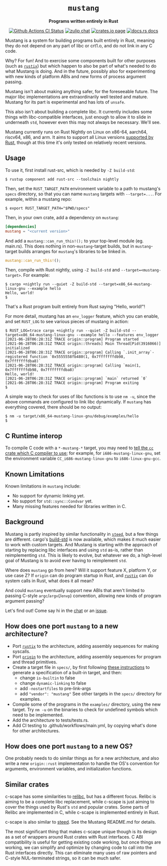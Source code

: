 <div align="center">
  <h1><code>mustang</code></h1>

  <p>
    <strong>Programs written entirely in Rust</strong>
  </p>

  <p>
    <a href="https://github.com/sunfishcode/mustang/actions?query=workflow%3ACI"><img src="https://github.com/sunfishcode/mustang/workflows/CI/badge.svg" alt="Github Actions CI Status" /></a>
    <a href="https://bytecodealliance.zulipchat.com/#narrow/stream/206238-general"><img src="https://img.shields.io/badge/zulip-join_chat-brightgreen.svg" alt="zulip chat" /></a>
    <a href="https://crates.io/crates/mustang"><img src="https://img.shields.io/crates/v/mustang.svg" alt="crates.io page" /></a>
    <a href="https://docs.rs/mustang"><img src="https://docs.rs/mustang/badge.svg" alt="docs.rs docs" /></a>
  </p>
</div>

Mustang is a system for building programs built entirely in Rust, meaning they
do not depend on any part of libc or crt1.o, and do not link in any C code.

Why? For fun! And to exercise some components built for other purposes (such as
[`rustix`]) but which happen to also be part of what's needed to do what
Mustang is doing. And in the future, possibly also for experimenting with new
kinds of platform ABIs and new forms of process argument passing.

Mustang isn't about making anything safer, for the foreseeable future. The
major libc implementations are extraordinarily well tested and mature. Mustang
for its part is experimental and has lots of `unsafe`.

This also isn't about building a complete libc. It currently includes some
things with libc-compatible interfaces, just enough to allow it to slide in
underneath `std`, however even this may not always be necessary. We'll see.

Mustang currently runs on Rust Nightly on Linux on x86-64, aarch64, riscv64,
x86, and arm. It aims to support all Linux versions [supported by Rust], though
at this time it's only tested on relatively recent versions.

[supported by Rust]: https://doc.rust-lang.org/nightly/rustc/platform-support.html

## Usage

To use it, first install rust-src, which is needed by `-Z build-std`:

```
$ rustup component add rust-src --toolchain nightly
```

Then, set the `RUST_TARGET_PATH` environment variable to a path to mustang's
`specs` directory, so that you can name `mustang` targets with `--target=...`.
For example, within a mustang repo:

```
$ export RUST_TARGET_PATH="$PWD/specs"
```

Then, in your own crate, add a dependency on `mustang`:

```toml
[dependencies]
mustang = "<current version>"
```

And add a `mustang::can_run_this!();` to your top-level module (eg. main.rs).
This does nothing in non-`mustang`-target builds, but in `mustang`-target
builds arranges for `mustang`'s libraries to be linked in.

```rust
mustang::can_run_this!();
```

Then, compile with Rust nightly, using `-Z build-std` and
`--target=<mustang-target>`. For example:

```
$ cargo +nightly run --quiet -Z build-std --target=x86_64-mustang-linux-gnu --example hello
Hello, world!
$
```

That's a Rust program built entirely from Rust saying "Hello, world!"!

For more detail, mustang has an `env_logger` feature, which you can enable, and set
`RUST_LOG` to see various pieces of mustang in action:
```
$ RUST_LOG=trace cargo +nightly run --quiet -Z build-std --target=x86_64-mustang-linux-gnu --example hello --features env_logger
[2021-06-28T06:28:31Z TRACE origin::program] Program started
[2021-06-28T06:28:31Z TRACE origin::threads] Main Thread[Pid(3916066)] initialized
[2021-06-28T06:28:31Z TRACE origin::program] Calling `.init_array`-registered function `0x5555558fb480(1, 0x7fffffffdb98, 0x7fffffffdba8)`
[2021-06-28T06:28:31Z TRACE origin::program] Calling `main(1, 0x7fffffffdb98, 0x7fffffffdba8)`
Hello, world!
[2021-06-28T06:28:31Z TRACE origin::program] `main` returned `0`
[2021-06-28T06:28:31Z TRACE origin::program] Program exiting
$
```

A simple way to check for uses of libc functions is to use `nm -u`, since
the above commands are configured to link libc dynamically. If `mustang` has
everything covered, there should be no output:

```
$ nm -u target/x86_64-mustang-linux-gnu/debug/examples/hello
$
```

## C Runtime interop

To compile C code with a `*-mustang-*` target, you may need to
[tell the `cc` crate which C compiler to use]; for example, for `i686-mustang-linux-gnu`,
set the environment variable `CC_i686-mustang-linux-gnu` to
`i686-linux-gnu-gcc`.

[tell the `cc` crate which C compiler to use]: https://github.com/alexcrichton/cc-rs#external-configuration-via-environment-variables

## Known Limitations

Known limitations in `mustang` include:

 - No support for dynamic linking yet.
 - No support for `std::sync::Condvar` yet.
 - Many missing features needed for libraries written in C.

## Background

Mustang is partly inspired by similar functionality in [`steed`], but a few
things are different. cargo's [build-std] is now available, which makes it
much easier to work with custom targets. And Mustang is starting with the
approach of starting by replacing libc interfaces and using `std` as-is,
rather than reimplementing `std`. This is likely to evolve, but whatever we
do, a high-level goal of Mustang is to avoid ever having to reimplement `std`.

Where does `mustang` go from here? Will it support feature X, platform Y, or
use case Z? If `origin` can do program startup in Rust, and [`rustix`] can do
system calls in Rust, what does it all mean?

And could `mustang` eventually support new ABIs that aren't limited to passing
C-style `argc`/`argv`(/`envp`) convention, allowing new kinds of program
argument passing?

Let's find out! Come say hi in the [chat] or an [issue].

## How does one port `mustang` to a new architecture?

 - Port [`rustix`] to the architecture, adding assembly sequences for
   making syscalls.
 - Port [`origin`] to the architecture, adding assembly sequences for
   program and thread primitives.
 - Create a target file in `specs/`, by first following
   [these instructions] to generate a specification of a built-in target,
   and then:
     - change `is-builtin` to false
     - change `dynamic-linking` to false
     - add `-nostartfiles` to pre-link-args
     - add `"vendor": "mustang"`
   See other targets in the `specs/` directory for examples.
 - Compile some of the programs in the `examples/` directory, using
   the new target. Try `nm -u` on the binaries to check for undefined
   symbols which need to be implemented.
 - Add the architecture to tests/tests.rs.
 - Add CI testing to .github/workflows/main.yml, by copying what's done
   for other architectures.

## How does one port `mustang` to a new OS?

One probably needs to do similar things as for a new architecture, and also
write a new `origin::rust` implementation to handle the OS's convention for
arguments, environment variables, and initialization functions.

## Similar crates

c-scape has some similarities to [relibc], but has a different focus. Relibc is
aiming to be a complete libc replacement, while c-scape is just aiming to cover
the things used by Rust's `std` and popular crates. Some parts of Relibc are
implemented in C, while c-scape is implemented entirely in Rust.

c-scape is also similar to [steed]. See the Mustang README.md for details.

The most significant thing that makes c-scape unique though is its design as a
set of wrappers around Rust crates with Rust interfaces. C ABI compatibility is
useful for getting existing code working, but once things are working, we can
simplify and optimize by changing code to call into the Rust interfaces
directly. This can eliminate many uses of raw pointers and C-style
NUL-terminated strings, so it can be much safer.

[relibc]: https://gitlab.redox-os.org/redox-os/relibc/
[steed]: https://github.com/japaric/steed

[`steed`]: https://github.com/japaric/steed
[build-std]: https://doc.rust-lang.org/cargo/reference/unstable.html#build-std
[Rust itself already does this]: https://github.com/rust-lang/rust/blob/6bed1f0bc3cc50c10aab26d5f94b16a00776b8a5/library/std/src/sys/unix/mod.rs#L71
[`rustix`]: https://github.com/bytecodealliance/rustix
[`origin`]: https://github.com/sunfishcode/mustang/tree/main/origin
[chat]: https://bytecodealliance.zulipchat.com/#narrow/stream/217126-wasmtime
[issue]: https://github.com/sunfishcode/mustang/issues
[these instructions]: https://docs.rust-embedded.org/embedonomicon/custom-target.html#fill-the-target-file
